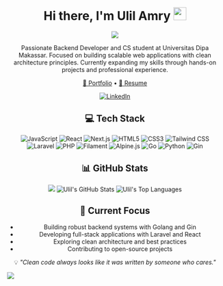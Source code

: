 <h1 align="center">Hi there, I'm Ulil Amry <img src="https://media.giphy.com/media/hvRJCLFzcasrR4ia7z/giphy.gif" width="30"></h1>

<p align="center">
  <a href="https://github.com/DenverCoder1/readme-typing-svg">
    <img src="https://readme-typing-svg.herokuapp.com?font=Fira+Code&color=0B97FF&size=22&center=true&vCenter=true&width=600&height=80&lines=Backend+Developer;Computer+Science+Student;Problem+Solver;Clean+Architecture+Enthusiast;Always+Learning+New+Technologies" />
  </a>
</p>

<div align="center">
  <p>
    Passionate Backend Developer and CS student at Universitas Dipa Makassar. Focused on building scalable web applications with clean architecture principles. Currently expanding my skills through hands-on projects and professional experience.
  </p>
  <p>
    <a href="https://lil-portofolio.vercel.app/" target="_blank">📌 Portfolio</a> • 
    <a href="https://ulil-cv.my.canva.site/" target="_blank">📄 Resume</a>
  </p>
  
  <a href="https://www.linkedin.com/in/ulil-amry-al-qadri-363a841b3" target="_blank">
    <img src="https://img.shields.io/badge/LinkedIn-0077B5?style=for-the-badge&logo=linkedin&logoColor=white" alt="LinkedIn">
  </a>
</div>

<div align="center">
  <h2>💻 Tech Stack</h2>
  
  ![JavaScript](https://img.shields.io/badge/JavaScript-F7DF1E?style=for-the-badge&logo=javascript&logoColor=black)
  ![React](https://img.shields.io/badge/React-20232A?style=for-the-badge&logo=react&logoColor=61DAFB)
  ![Next.js](https://img.shields.io/badge/Next.js-000000?style=for-the-badge&logo=next.js&logoColor=white)
  ![HTML5](https://img.shields.io/badge/HTML5-E34F26?style=for-the-badge&logo=html5&logoColor=white)
  ![CSS3](https://img.shields.io/badge/CSS3-1572B6?style=for-the-badge&logo=css3&logoColor=white)
  ![Tailwind CSS](https://img.shields.io/badge/Tailwind_CSS-38B2AC?style=for-the-badge&logo=tailwind-css&logoColor=white)
  ![Laravel](https://img.shields.io/badge/Laravel-FF2D20?style=for-the-badge&logo=laravel&logoColor=white)
  ![PHP](https://img.shields.io/badge/PHP-777BB4?style=for-the-badge&logo=php&logoColor=white)
  ![Filament](https://img.shields.io/badge/Filament-f59e0b?style=for-the-badge&logo=laravel&logoColor=white)
  ![Alpine.js](https://img.shields.io/badge/Alpine.js-8BC0D0?style=for-the-badge&logo=alpine.js&logoColor=white)
  ![Go](https://img.shields.io/badge/Go-00ADD8?style=for-the-badge&logo=go&logoColor=white)
  ![Python](https://img.shields.io/badge/Python-3776AB?style=for-the-badge&logo=python&logoColor=white)
  ![Gin](https://img.shields.io/badge/Gin-00ADD8?style=for-the-badge&logo=go&logoColor=white)
</div>

<div align="center">
  <h2>📊 GitHub Stats</h2>
  
  <img src="https://github-readme-streak-stats.herokuapp.com/?user=AmryLil&theme=tokyonight&hide_border=true" />
  
  <img src="https://github-readme-stats.vercel.app/api?username=AmryLil&show_icons=true&theme=tokyonight&hide_border=true" alt="Ulil's GitHub Stats" />
  
  <img src="https://github-readme-stats.vercel.app/api/top-langs/?username=AmryLil&layout=compact&theme=tokyonight&hide_border=true" alt="Ulil's Top Languages" />
</div>

<div align="center">
  <h2>🚀 Current Focus</h2>
  
  - Building robust backend systems with Golang and Gin
  - Developing full-stack applications with Laravel and React
  - Exploring clean architecture and best practices
  - Contributing to open-source projects
</div>

<div align="center">
  <p>💡 <i>"Clean code always looks like it was written by someone who cares."</i></p>
</div>

![](https://komarev.com/ghpvc/?username=AmryLil&style=flat-square&color=blue)
